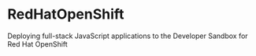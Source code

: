 # RedHatOpenShift
Deploying full-stack JavaScript applications to the Developer Sandbox for Red Hat OpenShift
